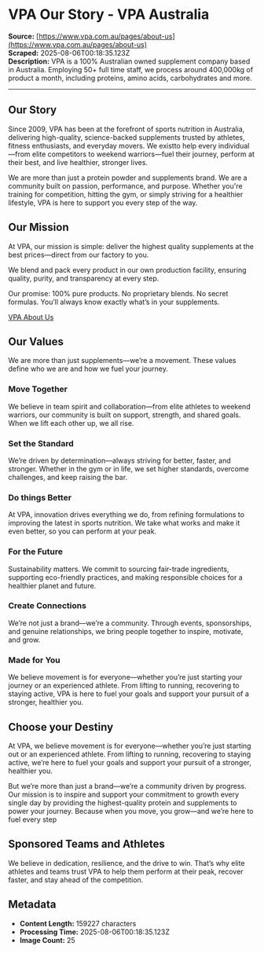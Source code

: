 # VPA Our Story - VPA Australia

**Source:** [https://www.vpa.com.au/pages/about-us](https://www.vpa.com.au/pages/about-us)  
**Scraped:** 2025-08-06T00:18:35.123Z  
**Description:** VPA is a 100% Australian owned supplement company based in Australia. Employing 50+ full time staff, we process around 400,000kg of product a month, including proteins, amino acids, carbohydrates and more.

---

## Our Story

Since 2009, VPA has been at the forefront of sports nutrition in Australia, delivering high-quality, science-backed supplements trusted by athletes, fitness enthusiasts, and everyday movers. We existto help every individual—from elite competitors to weekend warriors—fuel their journey, perform at their best, and live healthier, stronger lives.

We are more than just a protein powder and supplements brand. We are a community built on passion, performance, and purpose. Whether you're training for competition, hitting the gym, or simply striving for a healthier lifestyle, VPA is here to support you every step of the way.

## Our Mission

At VPA, our mission is simple: deliver the highest quality supplements at the best prices—direct from our factory to you.

We blend and pack every product in our own production facility, ensuring quality, purity, and transparency at every step.

Our promise: 100% pure products. No proprietary blends. No secret formulas. You’ll always know exactly what’s in your supplements.

[VPA About Us](https://player.vimeo.com/video/397091116?autoplay=0&loop=1&playlist=&transparent=0)

## Our Values

We are more than just supplements—we’re a movement. These values define who we are and how we fuel your journey.

### Move Together

We believe in team spirit and collaboration—from elite athletes to weekend warriors, our community is built on support, strength, and shared goals. When we lift each other up, we all rise.

### Set the Standard

We’re driven by determination—always striving for better, faster, and stronger. Whether in the gym or in life, we set higher standards, overcome challenges, and keep raising the bar.

### Do things Better

At VPA, innovation drives everything we do, from refining formulations to improving the latest in sports nutrition. We take what works and make it even better, so you can perform at your peak.

### For the Future

Sustainability matters. We commit to sourcing fair-trade ingredients, supporting eco-friendly practices, and making responsible choices for a healthier planet and future.

### Create Connections

We’re not just a brand—we’re a community. Through events, sponsorships, and genuine relationships, we bring people together to inspire, motivate, and grow.

### Made for You

We believe movement is for everyone—whether you’re just starting your journey or an experienced athlete. From lifting to running, recovering to staying active, VPA is here to fuel your goals and support your pursuit of a stronger, healthier you.

## Choose your Destiny

At VPA, we believe movement is for everyone—whether you’re just starting out or an experienced athlete. From lifting to running, recovering to staying active, we’re here to fuel your goals and support your pursuit of a stronger, healthier you.

But we’re more than just a brand—we’re a community driven by progress. Our mission is to inspire and support your commitment to growth every single day by providing the highest-quality protein and supplements to power your journey. Because when you move, you grow—and we’re here to fuel every step

## Sponsored Teams and Athletes

We believe in dedication, resilience, and the drive to win. That’s why elite athletes and teams trust VPA to help them perform at their peak, recover faster, and stay ahead of the competition.

## Metadata

- **Content Length:** 159227 characters
- **Processing Time:** 2025-08-06T00:18:35.123Z
- **Image Count:** 25
